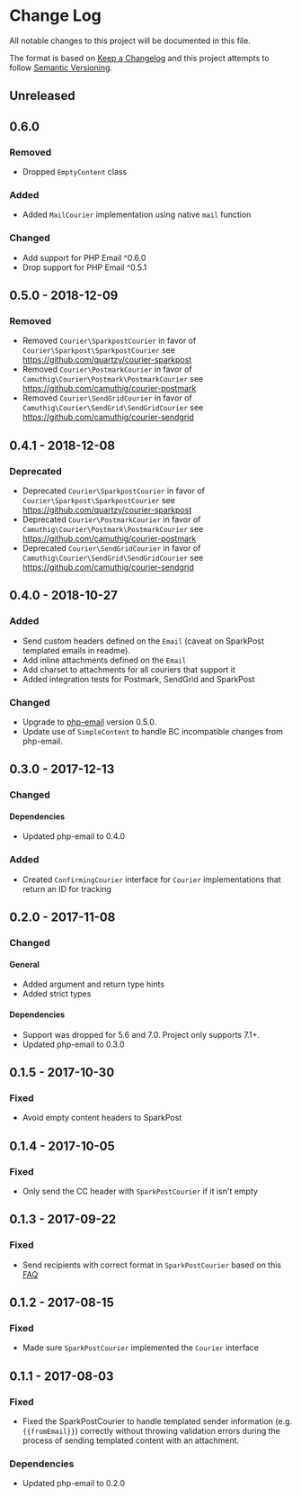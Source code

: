 # Change Log

All notable changes to this project will be documented in this file.

The format is based on [Keep a Changelog](http://keepachangelog.com/en/1.0.0/)
and this project attempts to follow [Semantic Versioning](http://semver.org/spec/v2.0.0.html).

## Unreleased

## 0.6.0

### Removed

* Dropped `EmptyContent` class

### Added

* Added `MailCourier` implementation using native `mail` function

### Changed

* Add support for PHP Email ^0.6.0
* Drop support for PHP Email ^0.5.1

## 0.5.0 - 2018-12-09

### Removed

* Removed `Courier\SparkpostCourier` in favor of `Courier\Sparkpost\SparkpostCourier` see https://github.com/quartzy/courier-sparkpost
* Removed `Courier\PostmarkCourier` in favor of `Camuthig\Courier\Postmark\PostmarkCourier` see https://github.com/camuthig/courier-postmark
* Removed `Courier\SendGridCourier` in favor of `Camuthig\Courier\SendGrid\SendGridCourier` see https://github.com/camuthig/courier-sendgrid

## 0.4.1 - 2018-12-08

### Deprecated

* Deprecated `Courier\SparkpostCourier` in favor of `Courier\Sparkpost\SparkpostCourier` see https://github.com/quartzy/courier-sparkpost
* Deprecated `Courier\PostmarkCourier` in favor of `Camuthig\Courier\Postmark\PostmarkCourier` see https://github.com/camuthig/courier-postmark
* Deprecated `Courier\SendGridCourier` in favor of `Camuthig\Courier\SendGrid\SendGridCourier` see https://github.com/camuthig/courier-sendgrid

## 0.4.0 - 2018-10-27

### Added

* Send custom headers defined on the `Email` (caveat on SparkPost templated emails in readme).
* Add inline attachments defined on the `Email`
* Add charset to attachments for all couriers that support it
* Added integration tests for Postmark, SendGrid and SparkPost

### Changed

* Upgrade to [php-email](https://github.com/quartzy/php-email) version 0.5.0.
* Update use of `SimpleContent` to handle BC incompatible changes from php-email.

## 0.3.0 - 2017-12-13

### Changed

#### Dependencies

* Updated php-email to 0.4.0

### Added

* Created `ConfirmingCourier` interface for `Courier` implementations that return an ID for tracking

## 0.2.0 - 2017-11-08

### Changed

#### General

* Added argument and return type hints
* Added strict types

#### Dependencies

* Support was dropped for 5.6 and 7.0. Project only supports 7.1+.
* Updated php-email to 0.3.0

## 0.1.5 - 2017-10-30

### Fixed

* Avoid empty content headers to SparkPost

## 0.1.4 - 2017-10-05

### Fixed

* Only send the CC header with `SparkPostCourier` if it isn't empty

## 0.1.3 - 2017-09-22

### Fixed

* Send recipients with correct format in `SparkPostCourier` based on this [FAQ](https://www.sparkpost.com/docs/faq/cc-bcc-with-rest-api/)

## 0.1.2 - 2017-08-15

### Fixed

* Made sure `SparkPostCourier` implemented the `Courier` interface

## 0.1.1 - 2017-08-03

### Fixed

* Fixed the SparkPostCourier to handle templated sender information (e.g. `{{fromEmail}}`) correctly without throwing validation errors during the process of sending templated content with an attachment.

### Dependencies

* Updated php-email to 0.2.0
